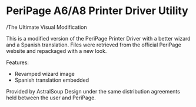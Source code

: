 # PeriPage A6/A8 Printer Driver Utility
/The Ultimate Visual Modification

This is a modified version of the PeriPage Printer Driver with a better wizard and a Spanish translation.
Files were retrieved from the official PeriPage website and repackaged with a new look.

Features:
- Revamped wizard image
- Spanish translation embedded

Provided by AstralSoup Design under the same distribution agreements held between the user and PeriPage.
